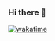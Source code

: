 ### Hi there 👋

[![wakatime](https://wakatime.com/badge/user/cc103395-6d91-4d18-9f3a-af4992ad4b0d.svg)](https://wakatime.com/@cc103395-6d91-4d18-9f3a-af4992ad4b0d)

<!--START_SECTION:waka-->
<!--END_SECTION:waka-->
